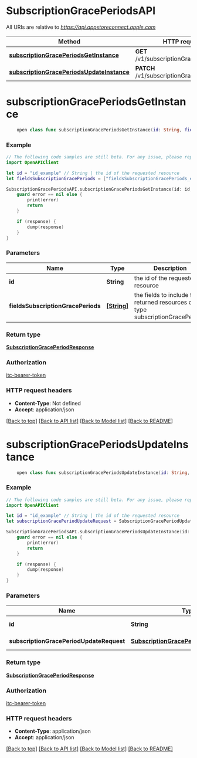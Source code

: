 # SubscriptionGracePeriodsAPI

All URIs are relative to *https://api.appstoreconnect.apple.com*

Method | HTTP request | Description
------------- | ------------- | -------------
[**subscriptionGracePeriodsGetInstance**](SubscriptionGracePeriodsAPI.md#subscriptiongraceperiodsgetinstance) | **GET** /v1/subscriptionGracePeriods/{id} | 
[**subscriptionGracePeriodsUpdateInstance**](SubscriptionGracePeriodsAPI.md#subscriptiongraceperiodsupdateinstance) | **PATCH** /v1/subscriptionGracePeriods/{id} | 


# **subscriptionGracePeriodsGetInstance**
```swift
    open class func subscriptionGracePeriodsGetInstance(id: String, fieldsSubscriptionGracePeriods: [FieldsSubscriptionGracePeriods_subscriptionGracePeriodsGetInstance]? = nil, completion: @escaping (_ data: SubscriptionGracePeriodResponse?, _ error: Error?) -> Void)
```



### Example
```swift
// The following code samples are still beta. For any issue, please report via http://github.com/OpenAPITools/openapi-generator/issues/new
import OpenAPIClient

let id = "id_example" // String | the id of the requested resource
let fieldsSubscriptionGracePeriods = ["fieldsSubscriptionGracePeriods_example"] // [String] | the fields to include for returned resources of type subscriptionGracePeriods (optional)

SubscriptionGracePeriodsAPI.subscriptionGracePeriodsGetInstance(id: id, fieldsSubscriptionGracePeriods: fieldsSubscriptionGracePeriods) { (response, error) in
    guard error == nil else {
        print(error)
        return
    }

    if (response) {
        dump(response)
    }
}
```

### Parameters

Name | Type | Description  | Notes
------------- | ------------- | ------------- | -------------
 **id** | **String** | the id of the requested resource | 
 **fieldsSubscriptionGracePeriods** | [**[String]**](String.md) | the fields to include for returned resources of type subscriptionGracePeriods | [optional] 

### Return type

[**SubscriptionGracePeriodResponse**](SubscriptionGracePeriodResponse.md)

### Authorization

[itc-bearer-token](../README.md#itc-bearer-token)

### HTTP request headers

 - **Content-Type**: Not defined
 - **Accept**: application/json

[[Back to top]](#) [[Back to API list]](../README.md#documentation-for-api-endpoints) [[Back to Model list]](../README.md#documentation-for-models) [[Back to README]](../README.md)

# **subscriptionGracePeriodsUpdateInstance**
```swift
    open class func subscriptionGracePeriodsUpdateInstance(id: String, subscriptionGracePeriodUpdateRequest: SubscriptionGracePeriodUpdateRequest, completion: @escaping (_ data: SubscriptionGracePeriodResponse?, _ error: Error?) -> Void)
```



### Example
```swift
// The following code samples are still beta. For any issue, please report via http://github.com/OpenAPITools/openapi-generator/issues/new
import OpenAPIClient

let id = "id_example" // String | the id of the requested resource
let subscriptionGracePeriodUpdateRequest = SubscriptionGracePeriodUpdateRequest(data: SubscriptionGracePeriodUpdateRequest_data(type: "type_example", id: "id_example", attributes: SubscriptionGracePeriod_attributes(optIn: false, sandboxOptIn: false, duration: SubscriptionGracePeriodDuration(), renewalType: "renewalType_example"))) // SubscriptionGracePeriodUpdateRequest | SubscriptionGracePeriod representation

SubscriptionGracePeriodsAPI.subscriptionGracePeriodsUpdateInstance(id: id, subscriptionGracePeriodUpdateRequest: subscriptionGracePeriodUpdateRequest) { (response, error) in
    guard error == nil else {
        print(error)
        return
    }

    if (response) {
        dump(response)
    }
}
```

### Parameters

Name | Type | Description  | Notes
------------- | ------------- | ------------- | -------------
 **id** | **String** | the id of the requested resource | 
 **subscriptionGracePeriodUpdateRequest** | [**SubscriptionGracePeriodUpdateRequest**](SubscriptionGracePeriodUpdateRequest.md) | SubscriptionGracePeriod representation | 

### Return type

[**SubscriptionGracePeriodResponse**](SubscriptionGracePeriodResponse.md)

### Authorization

[itc-bearer-token](../README.md#itc-bearer-token)

### HTTP request headers

 - **Content-Type**: application/json
 - **Accept**: application/json

[[Back to top]](#) [[Back to API list]](../README.md#documentation-for-api-endpoints) [[Back to Model list]](../README.md#documentation-for-models) [[Back to README]](../README.md)


